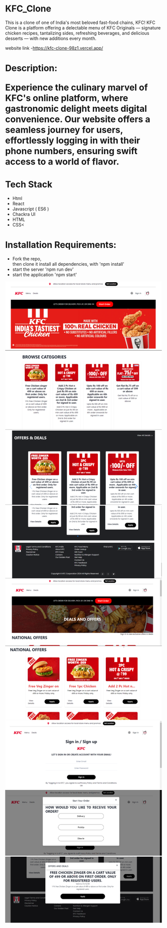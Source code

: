 <h1>KFC_Clone</H1>
This is a clone of one of India's most beloved fast-food chains, KFC! KFC Clone is a platform offering a delectable menu of KFC Originals — signature chicken recipes, tantalizing sides, refreshing beverages, and delicious desserts — with new additions every month.

website link -https://kfc-clone-98z1.vercel.app/

<h1>Description:</h>


<p>Experience the culinary marvel of KFC's online platform, where gastronomic delight meets digital convenience. Our website offers a seamless journey for users, effortlessly logging in with their phone numbers, ensuring swift access to a world of flavor.</P>

<h1>Tech Stack</h1>
<ul><Li>Html</li>
<li>React</li>
<li>Javascript ( ES6 )</li>
<li>Chackra UI</li>
<li>HTML</li>
<li>CSS<</li>
</ul>
<h1>
Installation Requirements:</h1>
<ul>
<li>Fork the repo,</li> then clone it
install all dependencies, with 'npm install'
<li>start the server 'npm run dev'</li>
<li>start the application 'npm start'</li>
</ul>


![alt text](<src/assets/Screenshot 2024-04-29 211804.png>)
![alt text](<src/assets/Screenshot 2024-04-29 211847.png>) 
![alt text](<src/assets/Screenshot 2024-04-29 211915.png>)
![alt text](<src/assets/Screenshot 2024-04-29 211933.png>)
![alt text](<src/assets/Screenshot 2024-04-29 212205.png>) 
![alt text](<src/assets/Screenshot 2024-04-29 212230.png>)
![alt text](<src/assets/Screenshot 2024-04-29 212307.png>)
![alt text](<src/assets/Screenshot 2024-04-29 212332.png>) 
![alt text](<src/assets/Screenshot 2024-04-29 212400.png>)